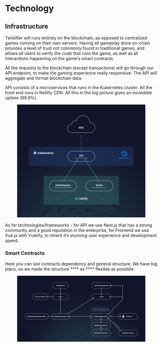 # Technology

## **Infrastructure**

TankWar will runs entirely on the blockchain, as opposed to centralized games running on their own servers. Having all gameplay done on-chain provides a level of trust not commonly found in traditional games, and allows all users to verify the code that runs the game, as well as all interactions happening on the game's smart contracts.

All the requests to the blockchain (except transactions) will go through our API endpoint, to make the gaming experience really responsive. The API will aggregate and format blockchain data.

API consists of a microservices that runs in the Kubernetes cluster. All the front end runs in Netlify CDN. All this in the big picture gives an incredible uptime (99.9%).

<figure><img src=".gitbook/assets/tg_image_2307828234.jpeg" alt=""><figcaption></figcaption></figure>

As for technologies/frameworks - for API we use Nest.js that has a strong community and a good reputation in the enterprise, for Frontend we use Vue.js with Vuetify, to inherit it’s stunning user experience and development speed.

### **Smart Contracts**

Here you can see contracts dependency and general structure. We have big plans, so we made the structure **** as **** flexible as possible.

<figure><img src=".gitbook/assets/tg_image_3839891528.jpeg" alt=""><figcaption></figcaption></figure>
